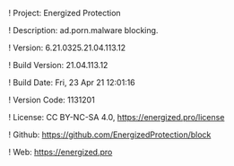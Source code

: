 ! Project: Energized Protection

! Description: ad.porn.malware blocking.

! Version: 6.21.0325.21.04.113.12

! Build Version: 21.04.113.12

! Build Date: Fri, 23 Apr 21 12:01:16

! Version Code: 1131201

! License: CC BY-NC-SA 4.0, https://energized.pro/license

! Github: https://github.com/EnergizedProtection/block

! Web: https://energized.pro
